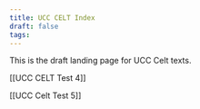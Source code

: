 ```yaml
---
title: UCC CELT Index
draft: false
tags:
---
```

This is the draft landing page for UCC Celt texts.

[[UCC CELT Test 4]]

[[UCC Celt Test 5]]
